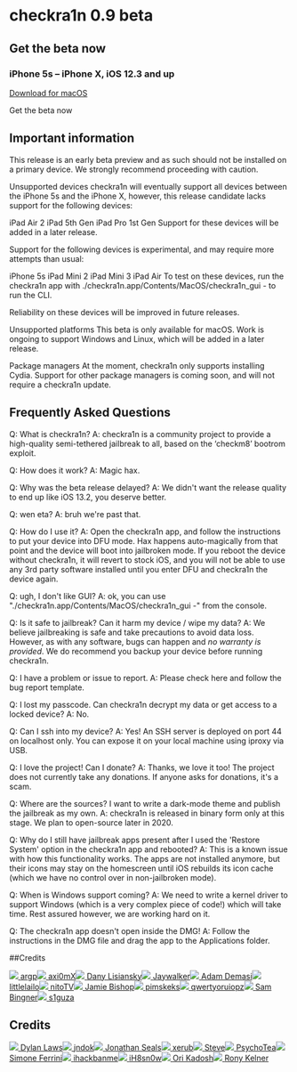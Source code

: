 # checkra1n 0.9 beta


## Get the beta now
### iPhone 5s – iPhone X, iOS 12.3 and up

[Download for macOS](https://checkra.in/assets/downloads/macos/4d63520f02d29eb91046ce0bb0a5849ed5599fc4684038954e18bc9d622febdb/checkra1n%20beta%200.9.dmg)

Get the beta now 




## Important information

This release is an early beta preview and as such should not be installed on a primary device. We strongly recommend proceeding with caution.


Unsupported devices
checkra1n will eventually support all devices between the iPhone 5s and the iPhone X, however, this release candidate lacks support for the following devices:

iPad Air 2
iPad 5th Gen
iPad Pro 1st Gen
Support for these devices will be added in a later release.

Support for the following devices is experimental, and may require more attempts than usual:

iPhone 5s
iPad Mini 2
iPad Mini 3
iPad Air
To test on these devices, run the checkra1n app with ./checkra1n.app/Contents/MacOS/checkra1n_gui - to run the CLI.

Reliability on these devices will be improved in future releases.

Unsupported platforms
This beta is only available for macOS. Work is ongoing to support Windows and Linux, which will be added in a later release.

Package managers
At the moment, checkra1n only supports installing Cydia. Support for other package managers is coming soon, and will not require a checkra1n update.





## Frequently Asked Questions

Q: What is checkra1n?
A: checkra1n is a community project to provide a high-quality semi-tethered jailbreak to all, based on the ‘checkm8’ bootrom exploit.

Q: How does it work?
A: Magic hax.

Q: Why was the beta release delayed?
A: We didn't want the release quality to end up like iOS 13.2, you deserve better.

Q: wen eta?
A: bruh we're past that.

Q: How do I use it?
A: Open the checkra1n app, and follow the instructions to put your device into DFU mode. Hax happens auto-magically from that point and the device will boot into jailbroken mode. If you reboot the device without checkra1n, it will revert to stock iOS, and you will not be able to use any 3rd party software installed until you enter DFU and checkra1n the device again.

Q: ugh, I don't like GUI?
A: ok, you can use "./checkra1n.app/Contents/MacOS/checkra1n_gui -" from the console.

Q: Is it safe to jailbreak? Can it harm my device / wipe my data?
A: We believe jailbreaking is safe and take precautions to avoid data loss. However, as with any software, bugs can happen and *no warranty is provided*. We do recommend you backup your device before running checkra1n.

Q: I have a problem or issue to report.
A: Please check here and follow the bug report template.

Q: I lost my passcode. Can checkra1n decrypt my data or get access to a locked device?
A: No.

Q: Can I ssh into my device?
A: Yes! An SSH server is deployed on port 44 on localhost only. You can expose it on your local machine using iproxy via USB.

Q: I love the project! Can I donate?
A: Thanks, we love it too! The project does not currently take any donations. If anyone asks for donations, it's a scam.

Q: Where are the sources? I want to write a dark-mode theme and publish the jailbreak as my own.
A: checkra1n is released in binary form only at this stage. We plan to open-source later in 2020.

Q: Why do I still have jailbreak apps present after I used the 'Restore System' option in the checkra1n app and rebooted?
A: This is a known issue with how this functionality works. The apps are not installed anymore, but their icons may stay on the homescreen until iOS rebuilds its icon cache (which we have no control over in non-jailbroken mode).

Q: When is Windows support coming?
A: We need to write a kernel driver to support Windows (which is a very complex piece of code!) which will take time. Rest assured however, we are working hard on it.

Q: The checkra1n app doesn't open inside the DMG!
A: Follow the instructions in the DMG file and drag the app to the Applications folder.

##Credits

<div class="credits-section"><a href="https://twitter.com/intent/follow?screen_name=_argp" target="_blank"><img src="https://avatars.io/twitter/_argp/small"> <span>argp</span></a><a href="https://twitter.com/intent/follow?screen_name=axi0mX" target="_blank"><img src="https://avatars.io/twitter/axi0mX/small"> <span>axi0mX</span></a><a href="https://twitter.com/intent/follow?screen_name=DanyL931" target="_blank"><img src="https://avatars.io/twitter/DanyL931/small"> <span>Dany Lisiansky</span></a><a href="https://twitter.com/intent/follow?screen_name=Jaywalker" target="_blank"><img src="https://avatars.io/twitter/Jaywalker/small"> <span>Jaywalker</span></a><a href="https://twitter.com/intent/follow?screen_name=hbkirb" target="_blank"><img src="https://avatars.io/twitter/hbkirb/small"> <span>Adam Demasi</span></a><a href="https://twitter.com/intent/follow?screen_name=littlelailo" target="_blank"><img src="https://avatars.io/twitter/littlelailo/small"> <span>littlelailo</span></a><a href="https://twitter.com/intent/follow?screen_name=nitoTV" target="_blank"><img src="https://avatars.io/twitter/nitoTV/small"> <span>nitoTV</span></a><a href="https://twitter.com/intent/follow?screen_name=jamiebishop123" target="_blank"><img src="https://avatars.io/twitter/jamiebishop123/small"> <span>Jamie Bishop</span></a><a href="https://twitter.com/intent/follow?screen_name=pimskeks" target="_blank"><img src="https://avatars.io/twitter/pimskeks/small"> <span>pimskeks</span></a><a href="https://twitter.com/intent/follow?screen_name=qwertyoruiopz" target="_blank"><img src="https://avatars.io/twitter/qwertyoruiopz/small"> <span>qwertyoruiopz</span></a><a href="https://twitter.com/intent/follow?screen_name=sbingner" target="_blank"><img src="https://avatars.io/twitter/sbingner/small"> <span>Sam Bingner</span></a><a href="https://twitter.com/intent/follow?screen_name=s1guza" target="_blank"><img src="https://avatars.io/twitter/s1guza/small"> <span>s1guza</span></a></div>

## Credits

<div class="credits-section"><a href="https://twitter.com/intent/follow?screen_name=kjchaifisch" target="_blank"><img src="https://avatars.io/twitter/kjchaifisch/small"> <span>Dylan Laws</span></a><a href="https://twitter.com/intent/follow?screen_name=jndok" target="_blank"><img src="https://avatars.io/twitter/jndok/small"> <span>jndok</span></a><a href="https://twitter.com/intent/follow?screen_name=JonathanSeals" target="_blank"><img src="https://avatars.io/twitter/JonathanSeals/small"> <span>Jonathan Seals</span></a><a href="https://twitter.com/intent/follow?screen_name=xerub" target="_blank"><img src="https://avatars.io/twitter/xerub/small"> <span>xerub</span></a><a href="https://twitter.com/intent/follow?screen_name=littlesteve" target="_blank"><img src="https://avatars.io/twitter/littlesteve/small"> <span>Steve</span></a><a href="https://twitter.com/intent/follow?screen_name=iBSparkes" target="_blank"><img src="https://avatars.io/twitter/iBSparkes/small"> <span>PsychoTea</span></a><a href="https://twitter.com/intent/follow?screen_name=Simone_Ferrini" target="_blank"><img src="https://avatars.io/twitter/Simone_Ferrini/small"> <span>Simone Ferrini</span></a><a href="https://twitter.com/intent/follow?screen_name=ihackbanme" target="_blank"><img src="https://avatars.io/twitter/ihackbanme/small"> <span>ihackbanme</span></a><a href="https://twitter.com/intent/follow?screen_name=iH8sn0w" target="_blank"><img src="https://avatars.io/twitter/iH8sn0w/small"> <span>iH8sn0w</span></a><a href="https://twitter.com/intent/follow?screen_name=cjori" target="_blank"><img src="https://avatars.io/twitter/cjori/small"> <span>Ori Kadosh</span></a><a href="https://twitter.com/intent/follow?screen_name=r0nyrus" target="_blank"><img src="https://avatars.io/twitter/r0nyrus/small"> <span>Rony Kelner</span></a></div>
